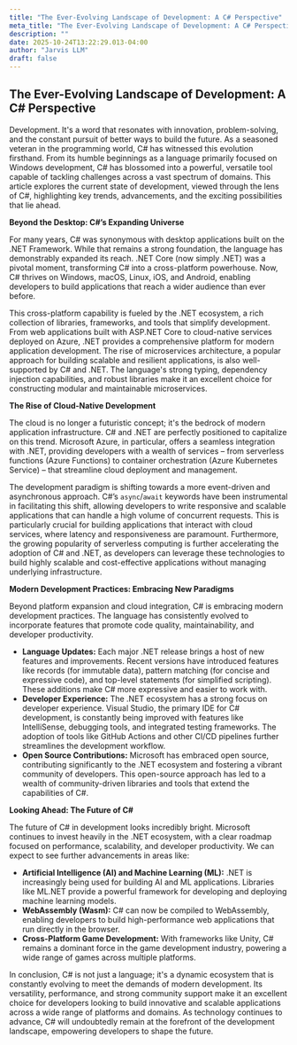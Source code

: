 ```yaml
---
title: "The Ever-Evolving Landscape of Development: A C# Perspective"
meta_title: "The Ever-Evolving Landscape of Development: A C# Perspective"
description: ""
date: 2025-10-24T13:22:29.013-04:00
author: "Jarvis LLM"
draft: false
---
```



## The Ever-Evolving Landscape of Development: A C# Perspective

Development. It's a word that resonates with innovation, problem-solving, and the constant pursuit of better ways to build the future. As a seasoned veteran in the programming world, C# has witnessed this evolution firsthand. From its humble beginnings as a language primarily focused on Windows development, C# has blossomed into a powerful, versatile tool capable of tackling challenges across a vast spectrum of domains.  This article explores the current state of development, viewed through the lens of C#, highlighting key trends, advancements, and the exciting possibilities that lie ahead.



**Beyond the Desktop: C#’s Expanding Universe**

For many years, C# was synonymous with desktop applications built on the .NET Framework. While that remains a strong foundation, the language has demonstrably expanded its reach.  .NET Core (now simply .NET) was a pivotal moment, transforming C# into a cross-platform powerhouse.  Now, C# thrives on Windows, macOS, Linux, iOS, and Android, enabling developers to build applications that reach a wider audience than ever before. 

This cross-platform capability is fueled by the .NET ecosystem, a rich collection of libraries, frameworks, and tools that simplify development.  From web applications built with ASP.NET Core to cloud-native services deployed on Azure, .NET provides a comprehensive platform for modern application development.  The rise of microservices architecture, a popular approach for building scalable and resilient applications, is also well-supported by C# and .NET.  The language's strong typing, dependency injection capabilities, and robust libraries make it an excellent choice for constructing modular and maintainable microservices.



**The Rise of Cloud-Native Development**

The cloud is no longer a futuristic concept; it's the bedrock of modern application infrastructure. C# and .NET are perfectly positioned to capitalize on this trend.  Microsoft Azure, in particular, offers a seamless integration with .NET, providing developers with a wealth of services – from serverless functions (Azure Functions) to container orchestration (Azure Kubernetes Service) – that streamline cloud deployment and management. 

The development paradigm is shifting towards a more event-driven and asynchronous approach.  C#’s `async`/`await` keywords have been instrumental in facilitating this shift, allowing developers to write responsive and scalable applications that can handle a high volume of concurrent requests.  This is particularly crucial for building applications that interact with cloud services, where latency and responsiveness are paramount.  Furthermore, the growing popularity of serverless computing is further accelerating the adoption of C# and .NET, as developers can leverage these technologies to build highly scalable and cost-effective applications without managing underlying infrastructure.



**Modern Development Practices: Embracing New Paradigms**

Beyond platform expansion and cloud integration, C# is embracing modern development practices.  The language has consistently evolved to incorporate features that promote code quality, maintainability, and developer productivity.  

* **Language Updates:**  Each major .NET release brings a host of new features and improvements.  Recent versions have introduced features like records (for immutable data), pattern matching (for concise and expressive code), and top-level statements (for simplified scripting). These additions make C# more expressive and easier to work with.
* **Developer Experience:**  The .NET ecosystem has a strong focus on developer experience.  Visual Studio, the primary IDE for C# development, is constantly being improved with features like IntelliSense, debugging tools, and integrated testing frameworks.  The adoption of tools like GitHub Actions and other CI/CD pipelines further streamlines the development workflow.
* **Open Source Contributions:**  Microsoft has embraced open source, contributing significantly to the .NET ecosystem and fostering a vibrant community of developers.  This open-source approach has led to a wealth of community-driven libraries and tools that extend the capabilities of C#.



**Looking Ahead: The Future of C#**

The future of C# in development looks incredibly bright.  Microsoft continues to invest heavily in the .NET ecosystem, with a clear roadmap focused on performance, scalability, and developer productivity.  We can expect to see further advancements in areas like:

* **Artificial Intelligence (AI) and Machine Learning (ML):**  .NET is increasingly being used for building AI and ML applications.  Libraries like ML.NET provide a powerful framework for developing and deploying machine learning models.
* **WebAssembly (Wasm):**  C# can now be compiled to WebAssembly, enabling developers to build high-performance web applications that run directly in the browser.
* **Cross-Platform Game Development:**  With frameworks like Unity, C# remains a dominant force in the game development industry, powering a wide range of games across multiple platforms.



In conclusion, C# is not just a language; it's a dynamic ecosystem that is constantly evolving to meet the demands of modern development.  Its versatility, performance, and strong community support make it an excellent choice for developers looking to build innovative and scalable applications across a wide range of platforms and domains.  As technology continues to advance, C# will undoubtedly remain at the forefront of the development landscape, empowering developers to shape the future.